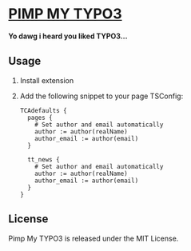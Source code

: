[PIMP MY TYPO3](http://bitaculous.github.io/pimp_my_typo3 "Pimp My TYPO3")
==========================================================================

**Yo dawg i heard you liked TYPO3...**

Usage
-----

1. Install extension

2. Add the following snippet to your page TSConfig:

    ```
    TCAdefaults {
      pages {
        # Set author and email automatically
        author := author(realName)
        author_email := author(email)
      }

      tt_news {
        # Set author and email automatically
        author := author(realName)
        author_email := author(email)
      }
    }
    ```

License
-------

Pimp My TYPO3 is released under the MIT License.